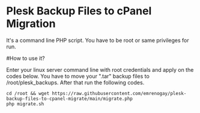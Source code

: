 # Plesk Backup Files to cPanel Migration
It's a command line PHP script. You have to be root or same privileges for run.

#How to use it?

Enter your linux server command line with root credentials and apply on the codes below. You have to move your ".tar" backup files to /root/plesk_backups. After that run the following codes.

    cd /root && wget https://raw.githubusercontent.com/emrenogay/plesk-backup-files-to-cpanel-migrate/main/migrate.php
    php migrate.sh

    
